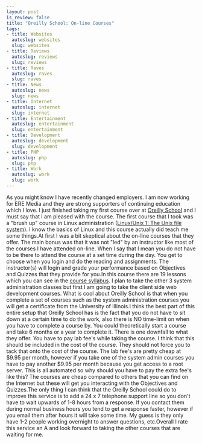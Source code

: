 ```yaml
--- 
layout: post
is_review: false
title: "Oreilly School: On-line Courses"
tags: 
- title: Websites
  autoslug: websites
  slug: websites
- title: Reviews
  autoslug: reviews
  slug: reviews
- title: Raves
  autoslug: raves
  slug: raves
- title: News
  autoslug: news
  slug: news
- title: Internet
  autoslug: internet
  slug: internet
- title: Entertainment
  autoslug: entertainment
  slug: entertainment
- title: Development
  autoslug: development
  slug: development
- title: PHP
  autoslug: php
  slug: php
- title: Work
  autoslug: work
  slug: work
---
```

As you might know I have recently changed employers.  I am now working for ERE Media and they are strong supporters of continuing education which I love.  I just finished taking my first course over at [Oreilly School](http://www.oreillyschool.com/) and I must say that I am pleased with the course.  The first course that I took was a "brush up" course in Linux administration ([Linux/Unix 1: The Unix file system](http://www.oreillyschool.com/courses/asac1/syllabus.php)).  I know the basics of Linux and this course actually did teach me some things.At first I was a bit skeptical about the on-line courses that they offer.  The main bonus was that it was not "led" by an instructor like most of the courses I have attended on-line.  When I say that I mean you do not have to be there to attend the course at a set time during the day.  You get to choose when you login and do the reading and assignments.  The instructor(s) will login and grade your performance based on Objectives and Quizzes that they provide for you.In this course there are 19 lessons which you can see in the [course syllabus](http://www.oreillyschool.com/courses/asac1/syllabus.php).  I plan to take the other 3 system administration classes but first I am going to take the client side web development courses.  What is cool about Oreilly School is that when you complete a set of courses such as the system administration courses you will get a certificate from the University of Illinois.I think the best part of this entire setup that Oreilly School has is the fact that you do not have to sit down at a certain time to do the work, also there is NO time-limit on when you have to complete a course by.  You could theoretically start a course and take 6 months or a year to complete it.  There is one downfall to what they offer.  You have to pay lab fee's while taking the course.  I think that this should be included in the cost of the course.  They should not force you to tack that onto the cost of the course.  The lab fee's are pretty cheap at $9.95 per month, however if you take one of the system admin courses you have to pay another $9.95 per month because you get access to a root server.  This is all automated so why should you have to pay the extra fee's like this?  The courses are cheap compared to others that you can find on the Internet but these will get you interacting with the Objectives and Quizzes.The only thing I can think that the Oreilly School could do to improve this service is to add a 24 x 7 telephone support line so you don't have to wait upwards of 1-8 hours from a response.   If you contact them during normal business hours you tend to get a response faster, however if you email them after hours it will take some time.  My guess is they only have 1-2 people working overnight to answer questions, etc.Overall I rate this service an A and look forward to taking the other courses that are waiting for me.
